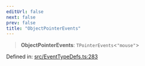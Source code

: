 ```yaml
---
editUrl: false
next: false
prev: false
title: "ObjectPointerEvents"
---
```


> **ObjectPointerEvents**: `TPointerEvents`\<`"mouse"`\>

Defined in: [src/EventTypeDefs.ts:283](https://github.com/fabricjs/fabric.js/blob/8748628df7e9de00ba77413bfc3ad9e9fe9d4f30/src/EventTypeDefs.ts#L283)

